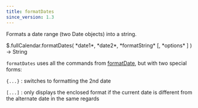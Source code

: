 ```yaml
---
title: formatDates
since_version: 1.3
---
```


Formats a date range (two Date objects) into a string.

<div class='spec' markdown='1'>
$.fullCalendar.formatDates( *date1*, *date2*, *formatString* [, *options* ] ) -> String
</div>

`formatDates` uses all the commands from [formatDate](formatDate), but with two special forms:

`{...}`
:   switches to formatting the 2nd date

`[...]`
:   only displays the enclosed format if the current date is different from the alternate date in the same regards
